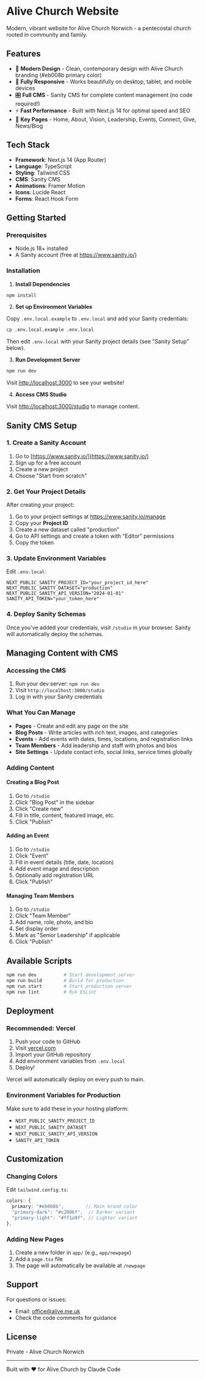 # Alive Church Website

Modern, vibrant website for Alive Church Norwich - a pentecostal church rooted in community and family.

## Features

- 🎨 **Modern Design** - Clean, contemporary design with Alive Church branding (#eb008b primary color)
- 📱 **Fully Responsive** - Works beautifully on desktop, tablet, and mobile devices
- 🎛️ **Full CMS** - Sanity CMS for complete content management (no code required!)
- ⚡ **Fast Performance** - Built with Next.js 14 for optimal speed and SEO
- 🎯 **Key Pages** - Home, About, Vision, Leadership, Events, Connect, Give, News/Blog

## Tech Stack

- **Framework**: Next.js 14 (App Router)
- **Language**: TypeScript
- **Styling**: Tailwind CSS
- **CMS**: Sanity CMS
- **Animations**: Framer Motion
- **Icons**: Lucide React
- **Forms**: React Hook Form

## Getting Started

### Prerequisites

- Node.js 18+ installed
- A Sanity account (free at https://www.sanity.io/)

### Installation

1. **Install Dependencies**

```bash
npm install
```

2. **Set up Environment Variables**

Copy `.env.local.example` to `.env.local` and add your Sanity credentials:

```bash
cp .env.local.example .env.local
```

Then edit `.env.local` with your Sanity project details (see "Sanity Setup" below).

3. **Run Development Server**

```bash
npm run dev
```

Visit [http://localhost:3000](http://localhost:3000) to see your website!

4. **Access CMS Studio**

Visit [http://localhost:3000/studio](http://localhost:3000/studio) to manage content.

## Sanity CMS Setup

### 1. Create a Sanity Account

1. Go to [https://www.sanity.io/](https://www.sanity.io/)
2. Sign up for a free account
3. Create a new project
4. Choose "Start from scratch"

### 2. Get Your Project Details

After creating your project:

1. Go to your project settings at https://www.sanity.io/manage
2. Copy your **Project ID**
3. Create a new dataset called "production"
4. Go to API settings and create a token with "Editor" permissions
5. Copy the token

### 3. Update Environment Variables

Edit `.env.local`:

```env
NEXT_PUBLIC_SANITY_PROJECT_ID="your_project_id_here"
NEXT_PUBLIC_SANITY_DATASET="production"
NEXT_PUBLIC_SANITY_API_VERSION="2024-01-01"
SANITY_API_TOKEN="your_token_here"
```

### 4. Deploy Sanity Schemas

Once you've added your credentials, visit `/studio` in your browser. Sanity will automatically deploy the schemas.

## Managing Content with CMS

### Accessing the CMS

1. Run your dev server: `npm run dev`
2. Visit `http://localhost:3000/studio`
3. Log in with your Sanity credentials

### What You Can Manage

- **Pages** - Create and edit any page on the site
- **Blog Posts** - Write articles with rich text, images, and categories
- **Events** - Add events with dates, times, locations, and registration links
- **Team Members** - Add leadership and staff with photos and bios
- **Site Settings** - Update contact info, social links, service times globally

### Adding Content

#### Creating a Blog Post

1. Go to `/studio`
2. Click "Blog Post" in the sidebar
3. Click "Create new"
4. Fill in title, content, featured image, etc.
5. Click "Publish"

#### Adding an Event

1. Go to `/studio`
2. Click "Event"
3. Fill in event details (title, date, location)
4. Add event image and description
5. Optionally add registration URL
6. Click "Publish"

#### Managing Team Members

1. Go to `/studio`
2. Click "Team Member"
3. Add name, role, photo, and bio
4. Set display order
5. Mark as "Senior Leadership" if applicable
6. Click "Publish"

## Available Scripts

```bash
npm run dev          # Start development server
npm run build        # Build for production
npm run start        # Start production server
npm run lint         # Run ESLint
```

## Deployment

### Recommended: Vercel

1. Push your code to GitHub
2. Visit [vercel.com](https://vercel.com)
3. Import your GitHub repository
4. Add environment variables from `.env.local`
5. Deploy!

Vercel will automatically deploy on every push to main.

### Environment Variables for Production

Make sure to add these in your hosting platform:

- `NEXT_PUBLIC_SANITY_PROJECT_ID`
- `NEXT_PUBLIC_SANITY_DATASET`
- `NEXT_PUBLIC_SANITY_API_VERSION`
- `SANITY_API_TOKEN`

## Customization

### Changing Colors

Edit `tailwind.config.ts`:

```ts
colors: {
  primary: "#eb008b",        // Main brand color
  "primary-dark": "#c2006f",  // Darker variant
  "primary-light": "#ff1a9f", // Lighter variant
},
```

### Adding New Pages

1. Create a new folder in `app/` (e.g., `app/newpage`)
2. Add a `page.tsx` file
3. The page will automatically be available at `/newpage`

## Support

For questions or issues:

- Email: office@alive.me.uk
- Check the code comments for guidance

## License

Private - Alive Church Norwich

---

Built with ❤️ for Alive Church by Claude Code
